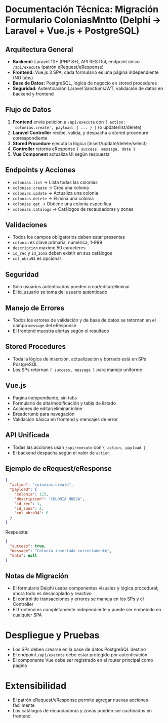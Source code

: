 # Documentación Técnica: Migración Formulario ColoniasMntto (Delphi → Laravel + Vue.js + PostgreSQL)

## Arquitectura General
- **Backend:** Laravel 10+ (PHP 8+), API RESTful, endpoint único `/api/execute` (patrón eRequest/eResponse)
- **Frontend:** Vue.js 3 SPA, cada formulario es una página independiente (NO tabs)
- **Base de Datos:** PostgreSQL, lógica de negocio en stored procedures
- **Seguridad:** Autenticación Laravel Sanctum/JWT, validación de datos en backend y frontend

## Flujo de Datos
1. **Frontend** envía petición a `/api/execute` con `{ action: 'colonias.create', payload: { ... } }` (o update/list/delete)
2. **Laravel Controller** recibe, valida, y despacha a stored procedure correspondiente
3. **Stored Procedure** ejecuta la lógica (insert/update/delete/select)
4. **Controller** retorna eResponse `{ success, message, data }`
5. **Vue Component** actualiza UI según respuesta

## Endpoints y Acciones
- `colonias.list` → Lista todas las colonias
- `colonias.create` → Crea una colonia
- `colonias.update` → Actualiza una colonia
- `colonias.delete` → Elimina una colonia
- `colonias.get` → Obtiene una colonia específica
- `colonias.catalogs` → Catálogos de recaudadoras y zonas

## Validaciones
- Todos los campos obligatorios deben estar presentes
- `colonia` es clave primaria, numérica, 1-999
- `descripcion` máximo 50 caracteres
- `id_rec` y `id_zona` deben existir en sus catálogos
- `col_obra94` es opcional

## Seguridad
- Solo usuarios autenticados pueden crear/editar/eliminar
- El id_usuario se toma del usuario autenticado

## Manejo de Errores
- Todos los errores de validación y de base de datos se retornan en el campo `message` del eResponse
- El frontend muestra alertas según el resultado

## Stored Procedures
- Toda la lógica de inserción, actualización y borrado está en SPs PostgreSQL
- Los SPs retornan `{ success, message }` para manejo uniforme

## Vue.js
- Página independiente, sin tabs
- Formulario de alta/modificación y tabla de listado
- Acciones de editar/eliminar inline
- Breadcrumb para navegación
- Validación básica en frontend y mensajes de error

## API Unificada
- Todas las acciones usan `/api/execute` con `{ action, payload }`
- El backend despacha según el valor de `action`

## Ejemplo de eRequest/eResponse
```json
{
  "action": "colonias.create",
  "payload": {
    "colonia": 123,
    "descripcion": "COLONIA NUEVA",
    "id_rec": 1,
    "id_zona": 2,
    "col_obra94": 0
  }
}
```
Respuesta:
```json
{
  "success": true,
  "message": "Colonia insertada correctamente",
  "data": null
}
```

## Notas de Migración
- El formulario Delphi usaba componentes visuales y lógica procedural; ahora todo es desacoplado y reactivo
- El control de transacciones y errores se maneja en los SPs y el Controller
- El frontend es completamente independiente y puede ser embebido en cualquier SPA

# Despliegue y Pruebas
- Los SPs deben crearse en la base de datos PostgreSQL destino
- El endpoint `/api/execute` debe estar protegido por autenticación
- El componente Vue debe ser registrado en el router principal como página

# Extensibilidad
- El patrón eRequest/eResponse permite agregar nuevas acciones fácilmente
- Los catálogos de recaudadoras y zonas pueden ser cacheados en frontend
